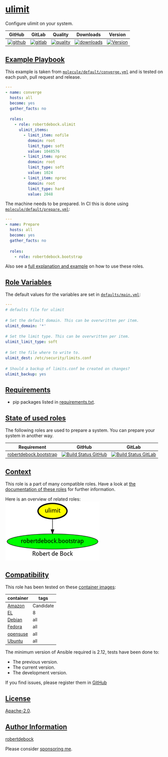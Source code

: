 # [ulimit](#ulimit)

Configure ulimit on your system.

|GitHub|GitLab|Quality|Downloads|Version|
|------|------|-------|---------|-------|
|[![github](https://github.com/robertdebock/ansible-role-ulimit/workflows/Ansible%20Molecule/badge.svg)](https://github.com/robertdebock/ansible-role-ulimit/actions)|[![gitlab](https://gitlab.com/robertdebock-iac/ansible-role-ulimit/badges/master/pipeline.svg)](https://gitlab.com/robertdebock-iac/ansible-role-ulimit)|[![quality](https://img.shields.io/ansible/quality/42271)](https://galaxy.ansible.com/robertdebock/ulimit)|[![downloads](https://img.shields.io/ansible/role/d/42271)](https://galaxy.ansible.com/robertdebock/ulimit)|[![Version](https://img.shields.io/github/release/robertdebock/ansible-role-ulimit.svg)](https://github.com/robertdebock/ansible-role-ulimit/releases/)|

## [Example Playbook](#example-playbook)

This example is taken from [`molecule/default/converge.yml`](https://github.com/robertdebock/ansible-role-ulimit/blob/master/molecule/default/converge.yml) and is tested on each push, pull request and release.

```yaml
---
- name: converge
  hosts: all
  become: yes
  gather_facts: no

  roles:
    - role: robertdebock.ulimit
      ulimit_items:
        - limit_item: nofile
          domain: root
          limit_type: soft
          value: 1048576
        - limit_item: nproc
          domain: root
          limit_type: soft
          value: 1024
        - limit_item: nproc
          domain: root
          limit_type: hard
          value: 2048
```

The machine needs to be prepared. In CI this is done using [`molecule/default/prepare.yml`](https://github.com/robertdebock/ansible-role-ulimit/blob/master/molecule/default/prepare.yml):

```yaml
---
- name: Prepare
  hosts: all
  become: yes
  gather_facts: no

  roles:
    - role: robertdebock.bootstrap
```

Also see a [full explanation and example](https://robertdebock.nl/how-to-use-these-roles.html) on how to use these roles.

## [Role Variables](#role-variables)

The default values for the variables are set in [`defaults/main.yml`](https://github.com/robertdebock/ansible-role-ulimit/blob/master/defaults/main.yml):

```yaml
---
# defaults file for ulimit

# Set the default domain. This can be overwritten per item.
ulimit_domain: '*'

# Set the limit type. This can be overwritten per item.
ulimit_limit_type: soft

# Set the file where to write to.
ulimit_dest: /etc/security/limits.conf

# Should a backup of limits.conf be created on changes?
ulimit_backup: yes
```

## [Requirements](#requirements)

- pip packages listed in [requirements.txt](https://github.com/robertdebock/ansible-role-ulimit/blob/master/requirements.txt).

## [State of used roles](#state-of-used-roles)

The following roles are used to prepare a system. You can prepare your system in another way.

| Requirement | GitHub | GitLab |
|-------------|--------|--------|
|[robertdebock.bootstrap](https://galaxy.ansible.com/robertdebock/bootstrap)|[![Build Status GitHub](https://github.com/robertdebock/ansible-role-bootstrap/workflows/Ansible%20Molecule/badge.svg)](https://github.com/robertdebock/ansible-role-bootstrap/actions)|[![Build Status GitLab](https://gitlab.com/robertdebock-iac/ansible-role-bootstrap/badges/master/pipeline.svg)](https://gitlab.com/robertdebock-iac/ansible-role-bootstrap)|

## [Context](#context)

This role is a part of many compatible roles. Have a look at [the documentation of these roles](https://robertdebock.nl/) for further information.

Here is an overview of related roles:
![dependencies](https://raw.githubusercontent.com/robertdebock/ansible-role-ulimit/png/requirements.png "Dependencies")

## [Compatibility](#compatibility)

This role has been tested on these [container images](https://hub.docker.com/u/robertdebock):

|container|tags|
|---------|----|
|[Amazon](https://hub.docker.com/repository/docker/robertdebock/amazonlinux/general)|Candidate|
|[EL](https://hub.docker.com/repository/docker/robertdebock/enterpriselinux/general)|8|
|[Debian](https://hub.docker.com/repository/docker/robertdebock/debian/general)|all|
|[Fedora](https://hub.docker.com/repository/docker/robertdebock/fedora/general)|all|
|[opensuse](https://hub.docker.com/repository/docker/robertdebock/opensuse/general)|all|
|[Ubuntu](https://hub.docker.com/repository/docker/robertdebock/ubuntu/general)|all|

The minimum version of Ansible required is 2.12, tests have been done to:

- The previous version.
- The current version.
- The development version.

If you find issues, please register them in [GitHub](https://github.com/robertdebock/ansible-role-ulimit/issues)

## [License](#license)

[Apache-2.0](https://github.com/robertdebock/ansible-role-ulimit/blob/master/LICENSE).

## [Author Information](#author-information)

[robertdebock](https://robertdebock.nl/)

Please consider [sponsoring me](https://github.com/sponsors/robertdebock).
